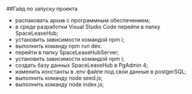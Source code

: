 ##Гайд по запуску проекта

- распаковать архив с программным обеспечением;
- в среде разработки Visual Studio Code перейти в папку SpaceLeaseHub;
- установить зависимости командой npm i;
- выполнить команду npm run dev.  
- перейти в папку SpaceLeaseHubServer;
- установить зависимости командой npm i;
- создать базу данных SpaceLeaseHub в PgAdmin 4;
- изменить константы в .env файле под свои данные в postgerSQL;
- выполнить командy node seed.js;
- выполнить командy node index.js;
